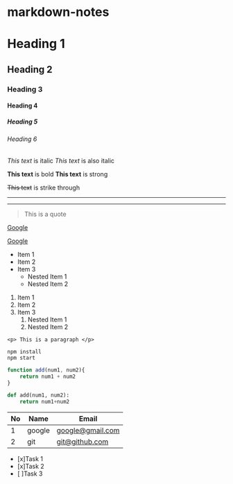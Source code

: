 # markdown-notes

<!-- Headings  -->

# Heading 1

## Heading 2

### Heading 3

#### Heading 4

##### Heading 5

###### Heading 6

<!-- Italics -->
*This text* is italic
_This text_ is also italic

<!-- Bold -->
**This text** is bold
__This text__ is strong

<!-- Strike throuigh -->
~~This text~~ is strike through

<!-- Horizontal Rule -->
---
___

<!-- Block quote -->
> This is a quote

<!-- Links -->
[Google](http://www.google.com)

<!-- Links with hover title-->
[Google](http://www.google.com "Click to navigate")

<!-- Unordered list -->
* Item 1
* Item 2
* Item 3
    * Nested Item 1
    * Nested Item 2

<!-- Ordered list -->
1. Item 1
1. Item 2
1. Item 3
    1. Nested Item 1
    1. Nested Item 2

<!-- Inline code block-->
`<p> This is a paragraph </p>`

<!-- Github Markdown -->

<!-- Code blocks-->
```
npm install
npm start
```

```javascript
function add(num1, num2){
    return num1 + num2
}
```

```python
def add(num1, num2):
    return num1+num2
```

<!-- Tables -->
|No|Name|Email|
|-|------|------|
|1|google|google@gmail.com|
|2|git|git@github.com|


<!-- Task Lists-->
- [x]Task 1
- [x]Task 2
- [ ]Task 3

